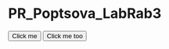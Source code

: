 # PR_Poptsova_LabRab3
<!DOCTYPE html>
<html>
<head>
<script src="http://ajax.googleapis.com/ajax/libs/jquery/1.8.3/jquery.min.js">
</script>
<script type="text/javascript">

var i=0;
$(document).ready(function () 
{
$("#but1").click(function () 
   {
	
      while (i<500)
          {
              i++;
              $("#img1").fadeIn();
              $("#img2").fadeIn();
              $("#img2").delay(1000).fadeOut(2000);
           }
   });
$("#but2").click(function () 
   {
   i=501;
   $("#img2").stop($("#but1").click());
   $("#img1").fadeIn();
   $("#img2").fadeIn();
   });
});
</script>
</head>

<img id="img1" src="https://im0-tub-ru.yandex.net/i?id=0a0ae26c623370480e0270a19cdabd02&n=33&h=170" style="display:none;"></img>
<img id="img2" src="http://s48.radikal.ru/i120/1208/5e/a6140079811e.jpg" style="display:none;"></img>
<p></p>
<button id="but1">Click me</button>
<button id="but2">Click me too</button>

</body>

</html>

